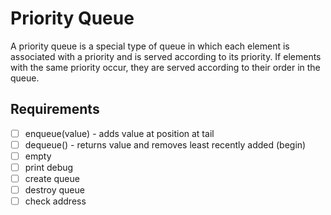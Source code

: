 # Priority Queue

A priority queue is a special type of queue in which each element is associated with a priority and is served according to its priority. If elements with the same priority occur, they are served according to their order in the queue.

## Requirements

- [ ] enqueue(value) - adds value at position at tail
- [ ] dequeue() - returns value and removes least recently added (begin)
- [ ] empty
- [ ] print debug
- [ ] create queue
- [ ] destroy queue
- [ ] check address
